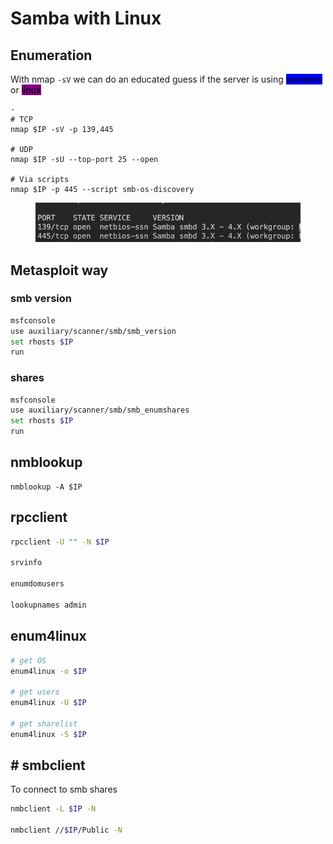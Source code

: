 # Samba with Linux

## Enumeration

With nmap `-sV` we can do an educated guess if the server is using <mark style="background-color:blue;">windows</mark> or <mark style="background-color:purple;">linux</mark>

```shell
-
# TCP
nmap $IP -sV -p 139,445

# UDP
nmap $IP -sU --top-port 25 --open

# Via scripts
nmap $IP -p 445 --script smb-os-discovery
```

<figure><img src="../../../.gitbook/assets/image (11) (1).png" alt=""><figcaption></figcaption></figure>

## Metasploit way

### smb version

```bash
msfconsole
use auxiliary/scanner/smb/smb_version
set rhosts $IP
run
```

### shares

```bash
msfconsole
use auxiliary/scanner/smb/smb_enumshares
set rhosts $IP
run
```

## nmblookup

```shell
nmblookup -A $IP

```

## rpcclient

```bash
rpcclient -U "" -N $IP

srvinfo

enumdomusers

lookupnames admin
```

## enum4linux

```bash
# get OS
enum4linux -o $IP

# get users
enum4linux -U $IP

# get sharelist
enum4linux -S $IP

```

## # smbclient

To connect to smb shares

```bash
nmbclient -L $IP -N 

nmbclient //$IP/Public -N 
```
